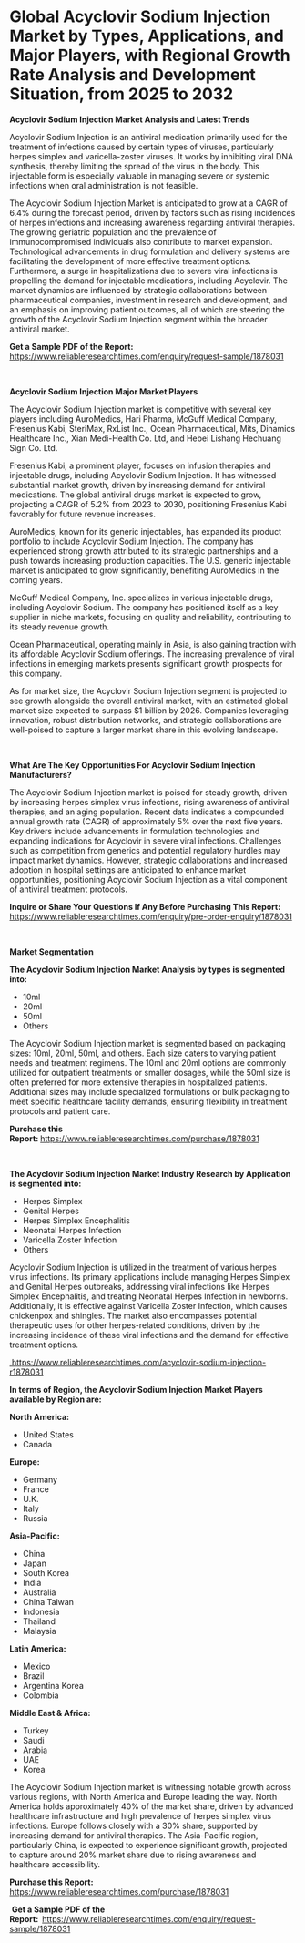 <p><h1>Global Acyclovir Sodium Injection Market by Types, Applications, and Major Players, with Regional Growth Rate Analysis and Development Situation, from 2025 to 2032</h1></p><p><strong>Acyclovir Sodium Injection Market Analysis and Latest Trends</strong></p>
<p><p>Acyclovir Sodium Injection is an antiviral medication primarily used for the treatment of infections caused by certain types of viruses, particularly herpes simplex and varicella-zoster viruses. It works by inhibiting viral DNA synthesis, thereby limiting the spread of the virus in the body. This injectable form is especially valuable in managing severe or systemic infections when oral administration is not feasible.</p><p>The Acyclovir Sodium Injection Market is anticipated to grow at a CAGR of 6.4% during the forecast period, driven by factors such as rising incidences of herpes infections and increasing awareness regarding antiviral therapies. The growing geriatric population and the prevalence of immunocompromised individuals also contribute to market expansion. Technological advancements in drug formulation and delivery systems are facilitating the development of more effective treatment options. Furthermore, a surge in hospitalizations due to severe viral infections is propelling the demand for injectable medications, including Acyclovir. The market dynamics are influenced by strategic collaborations between pharmaceutical companies, investment in research and development, and an emphasis on improving patient outcomes, all of which are steering the growth of the Acyclovir Sodium Injection segment within the broader antiviral market.</p></p>
<p><strong>Get a Sample PDF of the Report:&nbsp;</strong> <a href="https://www.reliableresearchtimes.com/enquiry/request-sample/1878031?utm_campaign=3006&utm_medium=2&utm_source=Github&utm_content=ia&utm_term=19042025&utm_id=acyclovir-sodium-injection">https://www.reliableresearchtimes.com/enquiry/request-sample/1878031</a></p>
<p>&nbsp;</p>
<p><strong>Acyclovir Sodium Injection Major Market Players</strong></p>
<p><p>The Acyclovir Sodium Injection market is competitive with several key players including AuroMedics, Hari Pharma, McGuff Medical Company, Fresenius Kabi, SteriMax, RxList Inc., Ocean Pharmaceutical, Mits, Dinamics Healthcare Inc., Xian Medi-Health Co. Ltd, and Hebei Lishang Hechuang Sign Co. Ltd.</p><p>Fresenius Kabi, a prominent player, focuses on infusion therapies and injectable drugs, including Acyclovir Sodium Injection. It has witnessed substantial market growth, driven by increasing demand for antiviral medications. The global antiviral drugs market is expected to grow, projecting a CAGR of 5.2% from 2023 to 2030, positioning Fresenius Kabi favorably for future revenue increases.</p><p>AuroMedics, known for its generic injectables, has expanded its product portfolio to include Acyclovir Sodium Injection. The company has experienced strong growth attributed to its strategic partnerships and a push towards increasing production capacities. The U.S. generic injectable market is anticipated to grow significantly, benefiting AuroMedics in the coming years.</p><p>McGuff Medical Company, Inc. specializes in various injectable drugs, including Acyclovir Sodium. The company has positioned itself as a key supplier in niche markets, focusing on quality and reliability, contributing to its steady revenue growth.</p><p>Ocean Pharmaceutical, operating mainly in Asia, is also gaining traction with its affordable Acyclovir Sodium offerings. The increasing prevalence of viral infections in emerging markets presents significant growth prospects for this company.</p><p>As for market size, the Acyclovir Sodium Injection segment is projected to see growth alongside the overall antiviral market, with an estimated global market size expected to surpass $1 billion by 2026. Companies leveraging innovation, robust distribution networks, and strategic collaborations are well-poised to capture a larger market share in this evolving landscape.</p></p>
<p>&nbsp;</p>
<p><strong>What Are The Key Opportunities For Acyclovir Sodium Injection Manufacturers?</strong></p>
<p><p>The Acyclovir Sodium Injection market is poised for steady growth, driven by increasing herpes simplex virus infections, rising awareness of antiviral therapies, and an aging population. Recent data indicates a compounded annual growth rate (CAGR) of approximately 5% over the next five years. Key drivers include advancements in formulation technologies and expanding indications for Acyclovir in severe viral infections. Challenges such as competition from generics and potential regulatory hurdles may impact market dynamics. However, strategic collaborations and increased adoption in hospital settings are anticipated to enhance market opportunities, positioning Acyclovir Sodium Injection as a vital component of antiviral treatment protocols.</p></p>
<p><strong>Inquire or Share Your Questions If Any Before Purchasing This Report:</strong> <a href="https://www.reliableresearchtimes.com/enquiry/pre-order-enquiry/1878031?utm_campaign=3006&utm_medium=2&utm_source=Github&utm_content=ia&utm_term=19042025&utm_id=acyclovir-sodium-injection">https://www.reliableresearchtimes.com/enquiry/pre-order-enquiry/1878031</a></p>
<p>&nbsp;</p>
<p><strong>Market Segmentation</strong></p>
<p><strong>The Acyclovir Sodium Injection Market Analysis by types is segmented into:</strong></p>
<p><ul><li>10ml</li><li>20ml</li><li>50ml</li><li>Others</li></ul></p>
<p><p>The Acyclovir Sodium Injection market is segmented based on packaging sizes: 10ml, 20ml, 50ml, and others. Each size caters to varying patient needs and treatment regimens. The 10ml and 20ml options are commonly utilized for outpatient treatments or smaller dosages, while the 50ml size is often preferred for more extensive therapies in hospitalized patients. Additional sizes may include specialized formulations or bulk packaging to meet specific healthcare facility demands, ensuring flexibility in treatment protocols and patient care.</p></p>
<p><strong>Purchase this Report:&nbsp;</strong><a href="https://www.reliableresearchtimes.com/purchase/1878031?utm_campaign=3006&utm_medium=2&utm_source=Github&utm_content=ia&utm_term=19042025&utm_id=acyclovir-sodium-injection">https://www.reliableresearchtimes.com/purchase/1878031</a></p>
<p>&nbsp;</p>
<p><strong>The Acyclovir Sodium Injection Market Industry Research by Application is segmented into:</strong></p>
<p><ul><li>Herpes Simplex</li><li>Genital Herpes</li><li>Herpes Simplex Encephalitis</li><li>Neonatal Herpes Infection</li><li>Varicella Zoster Infection</li><li>Others</li></ul></p>
<p><p>Acyclovir Sodium Injection is utilized in the treatment of various herpes virus infections. Its primary applications include managing Herpes Simplex and Genital Herpes outbreaks, addressing viral infections like Herpes Simplex Encephalitis, and treating Neonatal Herpes Infection in newborns. Additionally, it is effective against Varicella Zoster Infection, which causes chickenpox and shingles. The market also encompasses potential therapeutic uses for other herpes-related conditions, driven by the increasing incidence of these viral infections and the demand for effective treatment options.</p></p>
<p><a href="https://www.reliableresearchtimes.com/acyclovir-sodium-injection-r1878031?utm_campaign=3006&utm_medium=2&utm_source=Github&utm_content=ia&utm_term=19042025&utm_id=acyclovir-sodium-injection">&nbsp;https://www.reliableresearchtimes.com/acyclovir-sodium-injection-r1878031</a></p>
<p><strong>In terms of Region, the Acyclovir Sodium Injection Market Players available by Region are:</strong></p>
<p>
    <p> <strong> North America: </strong>
        <ul>
            <li>United States</li>
            <li>Canada</li>
        </ul>
        </p> 
    <p> <strong> Europe: </strong>
        <ul>
            <li>Germany</li>
            <li>France</li>
            <li>U.K.</li>
            <li>Italy</li>
            <li>Russia</li>
        </ul>
        </p> 
    <p> <strong> Asia-Pacific: </strong>
        <ul>
            <li>China</li>
            <li>Japan</li>
            <li>South Korea</li>
            <li>India</li>
            <li>Australia</li>
            <li>China Taiwan</li>
            <li>Indonesia</li>
            <li>Thailand</li>
            <li>Malaysia</li>
        </ul>
        </p> 
    <p> <strong> Latin America: </strong>
        <ul>
            <li>Mexico</li>
            <li>Brazil</li>
            <li>Argentina Korea</li>
            <li>Colombia</li>
        </ul>
        </p> 
    <p> <strong> Middle East & Africa: </strong>
        <ul>
            <li>Turkey</li>
            <li>Saudi</li>
            <li>Arabia</li>
            <li>UAE</li>
            <li>Korea</li>
        </ul>
    </p>
    </p>
<p><p>The Acyclovir Sodium Injection market is witnessing notable growth across various regions, with North America and Europe leading the way. North America holds approximately 40% of the market share, driven by advanced healthcare infrastructure and high prevalence of herpes simplex virus infections. Europe follows closely with a 30% share, supported by increasing demand for antiviral therapies. The Asia-Pacific region, particularly China, is expected to experience significant growth, projected to capture around 20% market share due to rising awareness and healthcare accessibility.</p></p>
<p><strong>Purchase this Report: </strong><a href="https://www.reliableresearchtimes.com/purchase/1878031?utm_campaign=3006&utm_medium=2&utm_source=Github&utm_content=ia&utm_term=19042025&utm_id=acyclovir-sodium-injection">https://www.reliableresearchtimes.com/purchase/1878031</a></p>
<p>&nbsp;<strong>Get a Sample PDF of the Report:&nbsp;&nbsp;</strong><a href="https://www.reliableresearchtimes.com/enquiry/request-sample/1878031?utm_campaign=3006&utm_medium=2&utm_source=Github&utm_content=ia&utm_term=19042025&utm_id=acyclovir-sodium-injection">https://www.reliableresearchtimes.com/enquiry/request-sample/1878031</a></p>
<p><strong></strong></p>
<p><p></p><p></p><p></p></p>